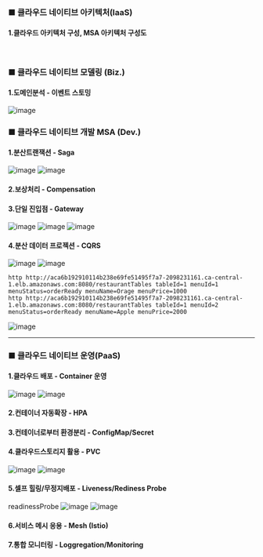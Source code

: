 ### ■ 클라우드 네이티브 아키텍처(IaaS)
#### 1.클라우드 아키텍처 구성, MSA 아키텍처 구성도
<br />   

### ■ 클라우드 네이티브 모델링 (Biz.)
#### 1.도메인분석 - 이벤트 스토밍
![image](https://github.com/lastosellie/kiosk/assets/52234918/067d0f62-ccaf-4eed-852f-28bcd6e7fcf2)
<br />   

### ■ 클라우드 네이티브 개발 MSA (Dev.)
#### 1.분산트랜잭션 - Saga
![image](https://github.com/lastosellie/kiosk/assets/52234918/dd82b2c2-dc82-42ab-8842-0ad12ac4316a)
![image](https://github.com/lastosellie/kiosk/assets/52234918/66f2b4f8-8320-49bd-a18a-641be6eb93b2)

#### 2.보상처리 - Compensation
#### 3.단일 진입점 - Gateway
![image](https://github.com/lastosellie/kiosk/assets/52234918/5afcac08-38ff-45bf-afbb-0381c0198f3d)
![image](https://github.com/lastosellie/kiosk/assets/52234918/8cd90e7d-df91-456a-b240-3c01bdb160a8)
![image](https://github.com/lastosellie/kiosk/assets/52234918/6f96bfc3-7a6f-4a16-8962-f7decd7532dc)

#### 4.분산 데이터 프로젝션 - CQRS
![image](https://github.com/lastosellie/kiosk/assets/52234918/635aa552-3c1b-465b-a906-64150f48c204)
![image](https://github.com/lastosellie/kiosk/assets/52234918/031efded-7fbc-4cad-8b04-4fb08efae3c5)
```
http http://aca6b192910114b238e69fe51495f7a7-2098231161.ca-central-1.elb.amazonaws.com:8080/restaurantTables tableId=1 menuId=1 menuStatus=orderReady menuName=Orage menuPrice=1000
http http://aca6b192910114b238e69fe51495f7a7-2098231161.ca-central-1.elb.amazonaws.com:8080/restaurantTables tableId=1 menuId=2 menuStatus=orderReady menuName=Apple menuPrice=2000
```
![image](https://github.com/lastosellie/kiosk/assets/52234918/b2370007-553f-4fa5-8544-cb07980c412d)
* * *
### ■ 클라우드 네이티브 운영(PaaS)
#### 1.클라우드 배포 - Container 운영
![image](https://github.com/lastosellie/kiosk/assets/52234918/ae730840-528c-487f-b97a-3f2ec3c0d263)
![image](https://github.com/lastosellie/kiosk/assets/52234918/84667238-d23b-4de0-8109-91ad8f5e0b1f)
#### 2.컨테이너 자동확장 - HPA
#### 3.컨테이너로부터 환경분리 - ConfigMap/Secret
#### 4.클라우드스토리지 활용 - PVC
![image](https://github.com/lastosellie/kiosk/assets/52234918/ea45a299-e51a-420e-9475-9075420ca499)
![image](https://github.com/lastosellie/kiosk/assets/52234918/2c6e7c0d-676c-4b52-992a-37b016976a7c)
#### 5.셀프 힐링/무정지배포 - Liveness/Rediness Probe
readinessProbe
![image](https://github.com/lastosellie/kitchen/assets/52234918/4fdd8f2c-4796-4898-9f6e-4bea9d671e25)
![image](https://github.com/lastosellie/kitchen/assets/52234918/f8b119f2-06e6-4d9f-94ed-99ff8eb7f0ee)
#### 6.서비스 메시 응용 - Mesh (Istio)
#### 7.통합 모니터링 - Loggregation/Monitoring
